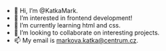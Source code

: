 - 👋 Hi, I’m @KatkaMark.
- 👀 I’m interested in frontend development!
- 🌱 I’m currently learning html and css.
- 💞️ I’m looking to collaborate on interesting projects.
- 📫 My email is markova.katka@centrum.cz.

<!---
KatkaMark/KatkaMark is a ✨ special ✨ repository because its `README.md` (this file) appears on your GitHub profile.
You can click the Preview link to take a look at your changes.
--->
